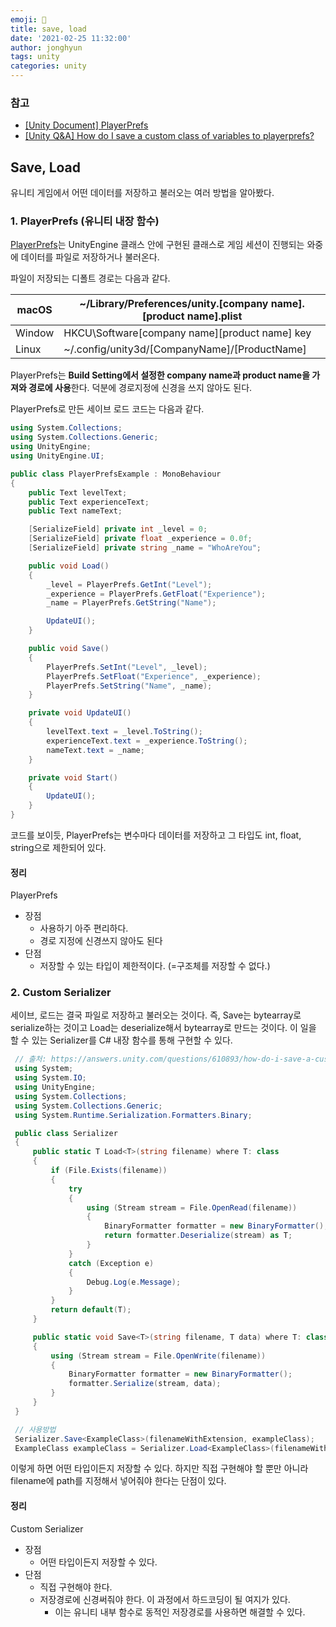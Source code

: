 ```yaml
---
emoji: 💾
title: save, load
date: '2021-02-25 11:32:00'
author: jonghyun
tags: unity
categories: unity
---
```


### 참고

-   [\[Unity Document\] PlayerPrefs](https://docs.unity3d.com/kr/530/ScriptReference/PlayerPrefs.html)
-   [\[Unity Q&A\] How do I save a custom class of variables to playerprefs?](https://answers.unity.com/questions/610893/how-do-i-save-a-custom-class-of-variables-to-playe.html)

## Save, Load

유니티 게임에서 어떤 데이터를 저장하고 불러오는 여러 방법을 알아봤다.

### 1\. PlayerPrefs (유니티 내장 함수)

[PlayerPrefs](https://docs.unity3d.com/kr/530/ScriptReference/PlayerPrefs.html)는 UnityEngine 클래스 안에 구현된 클래스로 게임 세션이 진행되는 와중에 데이터를 파일로 저장하거나 불러온다.

파일이 저장되는 디폴트 경로는 다음과 같다.

| macOS  | ~/Library/Preferences/unity.\[company name\].\[product name\].plist |
| ------ | ------------------------------------------------------------ |
| Window | HKCU\\Software\[company name\]\[product name\] key           |
| Linux  | ~/.config/unity3d/\[CompanyName\]/\[ProductName\]            |

PlayerPrefs는 **Build Setting에서 설정한 company name과 product name을 가져와 경로에 사용**한다. 덕분에 경로지정에 신경을 쓰지 않아도 된다.

PlayerPrefs로 만든 세이브 로드 코드는 다음과 같다.

```csharp
using System.Collections;
using System.Collections.Generic;
using UnityEngine;
using UnityEngine.UI;

public class PlayerPrefsExample : MonoBehaviour
{
    public Text levelText;
    public Text experienceText;
    public Text nameText;

    [SerializeField] private int _level = 0;
    [SerializeField] private float _experience = 0.0f;
    [SerializeField] private string _name = "WhoAreYou";

    public void Load()
    {
        _level = PlayerPrefs.GetInt("Level");
        _experience = PlayerPrefs.GetFloat("Experience");
        _name = PlayerPrefs.GetString("Name");

        UpdateUI();
    }

    public void Save()
    {
        PlayerPrefs.SetInt("Level", _level);
        PlayerPrefs.SetFloat("Experience", _experience);
        PlayerPrefs.SetString("Name", _name);
    }

    private void UpdateUI()
    {
        levelText.text = _level.ToString();
        experienceText.text = _experience.ToString();
        nameText.text = _name;
    }

    private void Start()
    {
        UpdateUI();
    }
}
```

코드를 보이듯, PlayerPrefs는 변수마다 데이터를 저장하고 그 타입도 int, float, string으로 제한되어 있다.

#### 정리

PlayerPrefs

-   장점
    -   사용하기 아주 편리하다.
    -   경로 지정에 신경쓰지 않아도 된다
-   단점
    -   저장할 수 있는 타입이 제한적이다. (=구조체를 저장할 수 없다.)

### 2\. Custom Serializer

세이브, 로드는 결국 파일로 저장하고 불러오는 것이다. 즉, Save는 bytearray로 serialize하는 것이고 Load는 deserialize해서 bytearray로 만드는 것이다. 이 일을 할 수 있는 Serializer를 C# 내장 함수를 통해 구현할 수 있다.

```csharp
 // 출처: https://answers.unity.com/questions/610893/how-do-i-save-a-custom-class-of-variables-to-playe.html 
 using System;
 using System.IO;
 using UnityEngine;
 using System.Collections;
 using System.Collections.Generic;
 using System.Runtime.Serialization.Formatters.Binary;

 public class Serializer
 {
     public static T Load<T>(string filename) where T: class
     {
         if (File.Exists(filename))
         {
             try
             {
                 using (Stream stream = File.OpenRead(filename))
                 {
                     BinaryFormatter formatter = new BinaryFormatter();
                     return formatter.Deserialize(stream) as T;
                 }
             }
             catch (Exception e)
             {
                 Debug.Log(e.Message);
             }
         }
         return default(T);
     }

     public static void Save<T>(string filename, T data) where T: class
     {
         using (Stream stream = File.OpenWrite(filename))
         {    
             BinaryFormatter formatter = new BinaryFormatter();
             formatter.Serialize(stream, data);
         }
     }
 }

 // 사용방법
 Serializer.Save<ExampleClass>(filenameWithExtension, exampleClass);
 ExampleClass exampleClass = Serializer.Load<ExampleClass>(filenameWithExtension));
```

이렇게 하면 어떤 타입이든지 저장할 수 있다. 하지만 직접 구현해야 할 뿐만 아니라 filename에 path를 지정해서 넣어줘야 한다는 단점이 있다.

#### 정리

Custom Serializer

-   장점
    -   어떤 타입이든지 저장할 수 있다.
-   단점
    -   직접 구현해야 한다.
    -   저장경로에 신경써줘야 한다. 이 과정에서 하드코딩이 될 여지가 있다.
        -   이는 유니티 내부 함수로 동적인 저장경로를 사용하면 해결할 수 있다.
```toc
```
